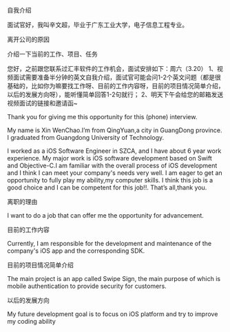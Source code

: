 自我介绍

面试官好，我叫辛文超，毕业于广东工业大学，电子信息工程专业。

离开公司的原因

介绍一下当前的工作、项目、任务



您好，之前跟您联系过汇丰软件的工作机会，面试安排如下：周六（3.20）
1、视频面试需要准备半分钟的英文自我介绍，面试官可能会问1-2个英文问题（都是很基础的，比如你为嘛要找工作呀、目前的工作内容呀，目前的项目情况简单介绍，以后的发展方向呀），能听懂简单回答1-2句就行；
2、明天下午会给您的邮箱发送视频面试的链接和邀请函~



Thank you for giving me this opportunity for this (phone) interview.

 My name is Xin WenChao.I’m from QingYuan,a city in GuangDong province. I graduated from Guangdong University of Technology.

I worked as a iOS Software Engineer in SZCA, and I have about 6 year work experience. My major work is iOS software development based on Swift and Objective-C.I am familiar with the overall process of iOS development and I think I can meet your company's needs very well. I am eager to get an opportunity to fully play my ability,my computer skills. I think this job is a good choice and I can be competent for this job!!. That’s all,thank you.

离职的理由

I want to do a job that can offer me the opportunity for advancement.

目前的工作内容

Currently, I am responsible for the development and maintenance of the company's iOS app and the corresponding SDK.

目前的项目情况简单介绍

The main project is an app called Swipe Sign, the main purpose of which is mobile authentication to provide security for customers.

以后的发展方向

My future development goal is to focus on iOS platform and try to improve my coding ability
